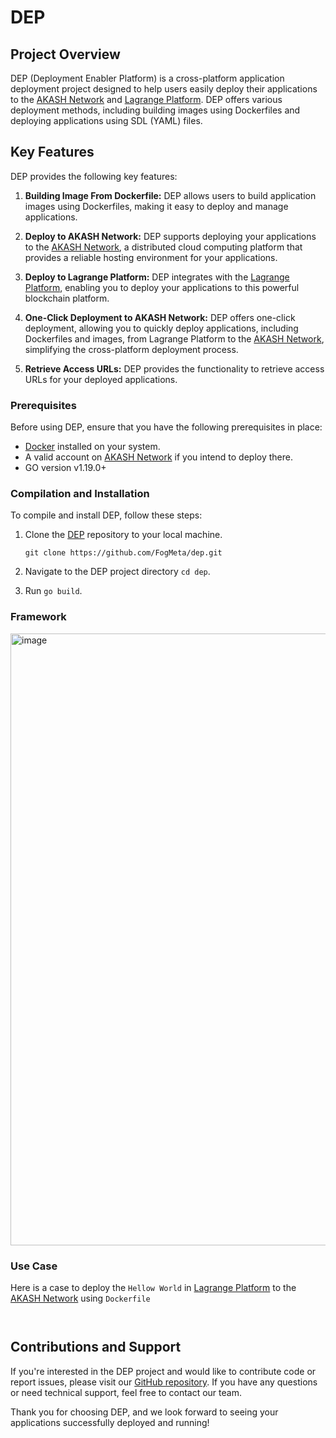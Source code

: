 # DEP

## Project Overview

DEP (Deployment Enabler Platform) is a cross-platform application deployment project designed to help users easily deploy their applications to the [AKASH Network](https://akash.network) and [Lagrange Platform](https://lagrangedao.org). DEP offers various deployment methods, including building images using Dockerfiles and deploying applications using SDL (YAML) files.

## Key Features

DEP provides the following key features:

1. **Building Image From Dockerfile:** DEP allows users to build application images using Dockerfiles, making it easy to deploy and manage applications.

2. **Deploy to AKASH Network:** DEP supports deploying your applications to the [AKASH Network](https://akash.network), a distributed cloud computing platform that provides a reliable hosting environment for your applications.

3. **Deploy to Lagrange Platform:** DEP integrates with the [Lagrange Platform](https://lagrangedao.org), enabling you to deploy your applications to this powerful blockchain platform.

4. **One-Click Deployment to AKASH Network:** DEP offers one-click deployment, allowing you to quickly deploy applications, including Dockerfiles and images, from Lagrange Platform to the [AKASH Network](https://akash.network), simplifying the cross-platform deployment process.

5. **Retrieve Access URLs:** DEP provides the functionality to retrieve access URLs for your deployed applications.

### Prerequisites

Before using DEP, ensure that you have the following prerequisites in place:

- [Docker](https://www.docker.com/) installed on your system.
- A valid account on [AKASH Network](https://docs.akash.network/guides/cli/detailed-steps/part-2.-create-an-account) if you intend to deploy there.
- GO version v1.19.0+

### Compilation and Installation

To compile and install DEP, follow these steps:

1. Clone the [DEP](https://github.com/fogmeta/dep) repository to your local machine.
   ```
   git clone https://github.com/FogMeta/dep.git
   ```

3. Navigate to the DEP project directory `cd dep`.

4. Run `go build`.

### Framework

<img width="979" alt="image" src="https://github.com/FogMeta/dep/assets/102578774/91a9f49f-a0af-44e5-8a4c-5062e097dd3b">




### Use Case
Here is a case to deploy the `Hellow World` in [Lagrange Platform](https://lagrangedao.org) to the [AKASH Network](https://akash.network) using `Dockerfile`


```


```


## Contributions and Support

If you're interested in the DEP project and would like to contribute code or report issues, please visit our [GitHub repository](https://github.com/fogmeta/dep). If you have any questions or need technical support, feel free to contact our team.

Thank you for choosing DEP, and we look forward to seeing your applications successfully deployed and running!
